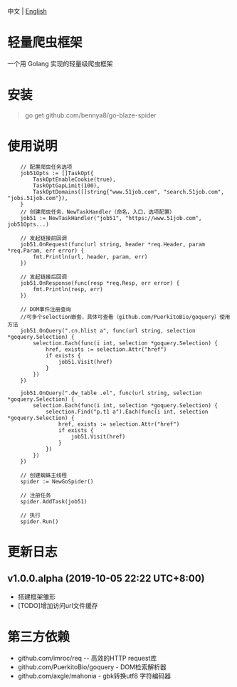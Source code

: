 中文 | [English](/README_EN.md)

# 轻量爬虫框架

一个用 Golang 实现的轻量级爬虫框架

# 安装

> go get github.com/bennya8/go-blaze-spider

# 使用说明

```golang
    // 配置爬虫任务选项
    job51Opts := []TaskOpt{
        TaskOptEnableCookie(true),
        TaskOptGapLimit(100),
        TaskOptDomains([]string{"www.51job.com", "search.51job.com", "jobs.51job.com"}),
    }
    // 创建爬虫任务，NewTaskHandler（命名，入口，选项配置）
    job51 := NewTaskHandler("job51", "https://www.51job.com", job51Opts...)

    // 发起链接前回调
    job51.OnRequest(func(url string, header *req.Header, param *req.Param, err error) {
        fmt.Println(url, header, param, err)
    })

    // 发起链接后回调
    job51.OnResponse(func(resp *req.Resp, err error) {
        fmt.Println(resp, err)
    })
    
    // DOM事件注册查询
    //可多个selection嵌套，具体可查看（github.com/PuerkitoBio/goquery）使用方法
    job51.OnQuery(".cn.hlist a", func(url string, selection *goquery.Selection) {
        selection.Each(func(i int, selection *goquery.Selection) {
            href, exists := selection.Attr("href")
            if exists {
                job51.Visit(href)
            }
        })
    })

    job51.OnQuery(".dw_table .el", func(url string, selection *goquery.Selection) {
        selection.Each(func(i int, selection *goquery.Selection) {
            selection.Find("p.t1 a").Each(func(i int, selection *goquery.Selection) {
                href, exists := selection.Attr("href")
                if exists {
                    job51.Visit(href)
                }
            })
        })
    })
    
    // 创建蜘蛛主线程
    spider := NewGoSpider()
    
    // 注册任务
    spider.AddTask(job51)

    // 执行
    spider.Run()
```


# 更新日志

## v1.0.0.alpha (2019-10-05 22:22 UTC+8:00)

* 搭建框架雏形
* [TODO]增加访问url文件缓存

# 第三方依赖

- github.com/imroc/req -- 高效的HTTP request库
- github.com/PuerkitoBio/goquery - DOM检索解析器
- github.com/axgle/mahonia - gbk转换utf8 字符编码器

